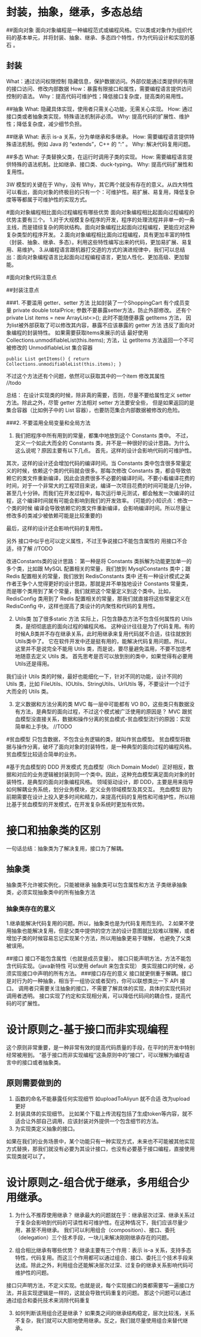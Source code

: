 # 封装，抽象，继承，多态总结

##面向对象
面向对象编程是一种编程范式或编程风格。它以类或对象作为组织代码的基本单元，并将封装、抽象、继承、多态四个特性，作为代码设计和实现的基石 。

## 封装
What：通过访问权限控制 隐藏信息，保护数据访问。外部仅能通过类提供的有限的接口访问、修改内部数据
How：暴露有限接口和属性，需要编程语言提供访问控制的语法。
Why：提高代码可维护性；降低接口复杂度，提高类的易用性。

##抽象
What: 隐藏具体实现，使用者只需关心功能，无需关心实现。
How: 通过接口类或者抽象类实现，特殊语法机制非必须。
Why: 提高代码的扩展性、维护性；降低复杂度，减少细节负担。

##继承
What: 表示 is-a 关系，分为单继承和多继承。
How: 需要编程语言提供特殊语法机制。例如 Java 的 “extends”，C++ 的 “:” 。
Why: 解决代码复用问题。

##多态
What: 子类替换父类，在运行时调用子类的实现。
How: 需要编程语言提供特殊的语法机制。比如继承、接口类、duck-typing。
Why: 提高代码扩展性和复用性。

3W 模型的关键在于 Why，没有 Why，其它两个就没有存在的意义。从四大特性可以看出，面向对象的终极目的只有一个：可维护性。易扩展、易复用，降低复杂度等等都属于可维护性的实现方式。


#面向对象编程相比面向过程编程有哪些优势
面向对象编程相比起面向过程编程的优势主要有三个。
1.对于大规模复杂程序的开发，程序的处理流程并非单一的一条主线，而是错综复杂的网状结构。面向对象编程比起面向过程编程，更能应对这种复杂类型的程序开发。
2.面向对象编程相比面向过程编程，具有更加丰富的特性（封装、抽象、继承、多态）。利用这些特性编写出来的代码，更加易扩展、易复用、易维护。
3.从编程语言跟机器打交道的方式的演进规律中，我们可以总结出：面向对象编程语言比起面向过程编程语言，更加人性化、更加高级、更加智能。


#面向对象代码注意点

##封装注意点

###1. 不要滥用 getter、setter 方法
比如封装了一个ShoppingCart 
有个成员变量 private double totalPrice; 参数不要暴露setter方法，防止外部修改。
还有个 private List items = new ArrayList<>(); 此时不能随便暴露 getItems 方法，
因为list被外部获取了可以修改其内容，暴露不应该暴露的 getter 方法 违反了面向对象编程的封装特性。
如果需要获取items来展示的话 最好使用 Collections.unmodifiableList(this.items); 方法，让 getItems 方法返回一个不可被修改的 UnmodifiableList 集合容器
```
public List getItems() { return Collections.unmodifiableList(this.items); }
```
不过这个方法还有个问题，依然可以获取其中的一个item 修改其属性  
//todo

总结：
在设计实现类的时候，除非真的需要，否则，尽量不要给属性定义 setter 方法。除此之外，尽管 getter 方法相对 setter 方法要安全些，
但是如果返回的是集合容器（比如例子中的 List 容器），也要防范集合内部数据被修改的危险。

###2. 不要滥用全局变量和全局方法

1. 我们把程序中所有用到的常量，都集中地放到这个 Constants 类中。
不过，定义一个如此大而全的 Constants 类，并不是一种很好的设计思路。为什么这么说呢？原因主要有以下几点。
首先，这样的设计会影响代码的可维护性。

其次，这样的设计还会增加代码的编译时间。当 Constants 类中包含很多常量定义的时候，依赖这个类的代码就会很多。那每次修改 Constants 类，都会导致依赖它的类文件重新编译，因此会浪费很多不必要的编译时间。不要小看编译花费的时间，对于一个非常大的工程项目来说，编译一次项目花费的时间可能是几分钟，甚至几十分钟。而我们在开发过程中，每次运行单元测试，都会触发一次编译的过程，这个编译时间就有可能会影响到我们的开发效率。
(可能的小知识点：修改一个类的时候 编译会导致依赖它的类文件重新编译，会影响编译时间。所以尽量让修改多的类减少被依赖可能是比较重要的)

最后，这样的设计还会影响代码的复用性。

另外 接口中似乎也可以定义属性，不过王争说接口不能包含属性的 用接口不合适，待了解
//TODO

改进Constants类的设计思路：
第一种是将 Constants 类拆解为功能更加单一的多个类，比如跟 MySQL 配置相关的常量，我们放到 MysqlConstants 类中；跟 Redis 配置相关的常量，我们放到 RedisConstants 类中
还有一种设计模式之美作者王争个人觉得更好的设计思路，那就是并不单独地设计 Constants 常量类，而是哪个类用到了某个常量，我们就把这个常量定义到这个类中。比如，RedisConfig 类用到了 Redis 配置相关的常量，那我们就直接将这些常量定义在 RedisConfig 中，这样也提高了类设计的内聚性和代码的复用性。


2. Utils类 加了很多static 方法
实际上，只包含静态方法不包含任何属性的 Utils 类，是彻彻底底的面向过程的编程风格。
这种设计往往是为了代码复用。有的时候A,B类并不存在继承关系，此时用继承来复用代码就不合适，往往就放到Utils类中了。
它在软件开发中还是挺有用的，能解决代码复用问题。所以，这里并不是说完全不能用 Utils 类，而是说，要尽量避免滥用，不要不加思考地随意去定义 Utils 类。
首先思考是否可以放到别的类中，如果觉得有必要用Utils还是得用。

我们设计 Utils 类的时候，最好也能细化一下，针对不同的功能，设计不同的 Utils 类，比如 FileUtils、IOUtils、StringUtils、UrlUtils 等，不要设计一个过于大而全的 Utils 类。


3. 定义数据和方法分离的类
MVC 每一层中可能都有 VO BO，这些类只有数据没有方法，是典型的面向过程，不过这个模式被广泛使用的原因是？
MVC 跟贫血模型没直接关系，数据和操作分离的贫血模式-贫血模型流行的原因：实现简单和上手快。
//TODO

#贫血模型
只包含数据，不包含业务逻辑的类，就叫作贫血模型。
贫血模型将数据与操作分离，破坏了面向对象的封装特性，是一种典型的面向过程的编程风格。
贫血模型比较适合简单的业务。

#基于充血模型的 DDD 开发模式
充血模型（Rich Domain Model）正好相反，数据和对应的业务逻辑被封装到同一个类中。因此，这种充血模型满足面向对象的封装特性，是典型的面向对象编程风格。
领域驱动设计，即 DDD，主要是用来指导如何解耦业务系统，划分业务模块，定义业务领域模型及其交互。
充血模型 因为前期需要在设计上投入更多时间和精力，来提高代码的复用性和可维护性，所以相比基于贫血模型的开发模式，在开发复杂系统时更加有优势。



# 接口和抽象类的区别
一句话总结：抽象类为了解决复用，接口为了解耦。

## 抽象类
抽象类不允许被实例化，只能被继承
抽象类可以包含属性和方法
子类继承抽象类，必须实现抽象类中的所有抽象方法
### 抽象类存在的意义
1.继承能解决代码复用的问题。所以，抽象类也是为代码复用而生的。
2.如果不使用抽象也能解决复用，但是父类中提供的空方法的设计意图就比较难以理解，或者增加子类的时候容易忘记实现某个方法，所以用抽象更易于理解，
也避免了父类被误用。

##接口
接口不能包含属性（也就是成员变量）。
接口只能声明方法，方法不能包含代码实现。（java新特性 可以使用 default 来包含实现）
类实现接口的时候，必须实现接口中声明的所有方法。
###接口存在的意义
接口就更侧重于解耦。接口是对行为的一种抽象，相当于一组协议或者契约，你可以联想类比一下 API 接口。
调用者只需要关注抽象的接口，不需要了解具体的实现，具体的实现代码对调用者透明。
接口实现了约定和实现相分离，可以降低代码间的耦合性，提高代码的可扩展性。



# 设计原则之-基于接口而非实现编程
这个原则非常重要，是一种非常有效的提高代码质量的手段，在平时的开发中特别经常被用到。
“基于接口而非实现编程”这条原则中的“接口”，可以理解为编程语言中的接口或者抽象类。
## 原则需要做到的
1. 函数的命名不能暴露任何实现细节 如uploadToAliyun 就不合适 改为upload更好
2. 封装具体的实现细节。 比如某个下载上传流程包括了生成token等内容，就不适合让外部自己调用，应该封装对外提供一个包含细节的方法。
3. 为实现类定义抽象的接口。

如果在我们的业务场景中，某个功能只有一种实现方式，未来也不可能被其他实现方式替换，那我们就没有必要为其设计接口，也没有必要基于接口编程，直接使用实现类就可以了。



# 设计原则之-组合优于继承，多用组合少用继承。
1. 为什么不推荐使用继承？
继承最大的问题就在于：继承层次过深、继承关系过于复杂会影响到代码的可读性和可维护性。在这种情况下，我们应该尽量少用，甚至不用继承。
我们可以利用组合（composition）、接口、委托（delegation）三个技术手段，一块儿来解决刚刚继承存在的问题。

2. 组合相比继承有哪些优势？
继承主要有三个作用：表示 is-a 关系，支持多态特性，代码复用。而这三个作用都可以通过组合、接口、委托三个技术手段来达成。除此之外，利用组合还能解决层次过深、过复杂的继承关系影响代码可维护性的问题。

接口只声明方法，不定义实现。也就是说，每个实现接口的类都需要写一遍接口方法，并且实现逻辑是一样的，这就会导致代码重复的问题。
那这个问题可以通过 通过组合和委托技术来消除代码重复

3. 如何判断该用组合还是继承？
如果类之间的继承结构稳定，层次比较浅，关系不复杂，我们就可以大胆地使用继承。反之，我们就尽量使用组合来替代继承。




